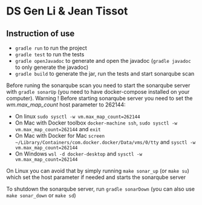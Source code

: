 # DS Gen Li & Jean Tissot

## Instruction of use

- `gradle run` to run the project
- `gradle test` to run the tests
- `gradle openJavadoc` to generate and open the javadoc (`gradle javadoc` to only generate the javadoc)
- `gradle build` to generate the jar, run the tests and start sonarqube scan

Before runing the sonarqube scan you need to start the sonarqube server with `gradle sonarUp` (you need to have docker-compose installed on your computer).
Warning ! Before starting sonarqube server you need to set the _wm.max_map_count_ host parameter to 262144:

- On linux `sudo sysctl -w vm.max_map_count=262144`
- On Mac with Docker toolbox `docker-machine ssh`, `sudo sysctl -w vm.max_map_count=262144` and `exit`
- On Mac with Docker for Mac `screen ~/Library/Containers/com.docker.docker/Data/vms/0/tty` and `sysctl -w vm.max_map_count=262144`
- On Windows `wsl -d docker-desktop` and `sysctl -w vm.max_map_count=262144`

On Linux you can avoid that by simply running `make sonar_up` (or `make su`) which set the host parameter if needed and starts the sonarqube server

To shutdown the sonarqube server, run `gradle sonarDown` (you can also use `make sonar_down` or `make sd`)
